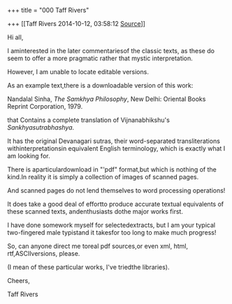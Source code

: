+++
title = "000 Taff Rivers"

+++
[[Taff Rivers	2014-10-12, 03:58:12 [Source](https://groups.google.com/g/samskrita/c/mW2lztJ2tPc)]]



Hi all,

  

 I aminterested in the later commentariesof the classic texts, as these do seem to offer a more pragmatic rather that mystic interpretation.

  

However, I am unable to locate editable versions.

  

As an example text,there is a downloadable version of this work:

 Nandalal Sinha, *The Samkhya Philosophy*, New Delhi: Oriental Books Reprint Corporation, 1979.

that Contains a complete translation of Vijnanabhikshu's *Sankhyasutrabhashya*.

  

It has the original Devanagari sutras, their word-separated transliterations withinterpretationsin equivalent English terminology, which is exactly what I am looking for.

There is aparticulardownload in "'pdf" format,but which is nothing of the kind.In reality it is simply a collection of images of scanned pages.

And scanned pages do not lend themselves to word processing operations!

  

It does take a good deal of effortto produce accurate textual equivalents of these scanned texts, andenthusiasts dothe major works first.

I have done somework myself for selectedextracts, but I am your typical two-fingered male typistand it takesfor too long to make much progress!

  

So, can anyone direct me toreal pdf sources,or even xml, html, rtf,ASCIIversions, please.

(I mean of these particular works, I've triedthe libraries).

  

  

Cheers,

  

 Taff Rivers

  

  

  

